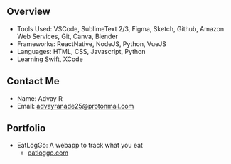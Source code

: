 ## Overview
 * Tools Used: VSCode, SublimeText 2/3, Figma, Sketch, Github, Amazon Web Services, Git, Canva, Blender
 * Frameworks: ReactNative, NodeJS, Python, VueJS
 * Languages: HTML, CSS, Javascript, Python
 * Learning Swift, XCode
 
## Contact Me
* Name: Advay R
* Email: advayranade25@protonmail.com

## Portfolio
* EatLogGo: A webapp to track what you eat
  - [eatloggo.com](https://eatloggo.com)
